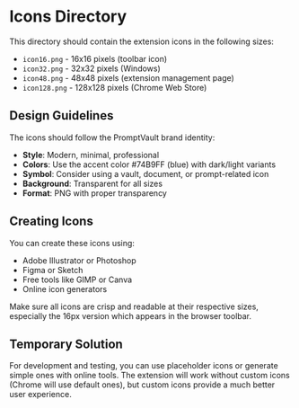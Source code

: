 # Icons Directory

This directory should contain the extension icons in the following sizes:

- `icon16.png` - 16x16 pixels (toolbar icon)
- `icon32.png` - 32x32 pixels (Windows)
- `icon48.png` - 48x48 pixels (extension management page)
- `icon128.png` - 128x128 pixels (Chrome Web Store)

## Design Guidelines

The icons should follow the PromptVault brand identity:

- **Style**: Modern, minimal, professional
- **Colors**: Use the accent color #74B9FF (blue) with dark/light variants
- **Symbol**: Consider using a vault, document, or prompt-related icon
- **Background**: Transparent for all sizes
- **Format**: PNG with proper transparency

## Creating Icons

You can create these icons using:
- Adobe Illustrator or Photoshop
- Figma or Sketch
- Free tools like GIMP or Canva
- Online icon generators

Make sure all icons are crisp and readable at their respective sizes, especially the 16px version which appears in the browser toolbar.

## Temporary Solution

For development and testing, you can use placeholder icons or generate simple ones with online tools. The extension will work without custom icons (Chrome will use default ones), but custom icons provide a much better user experience.